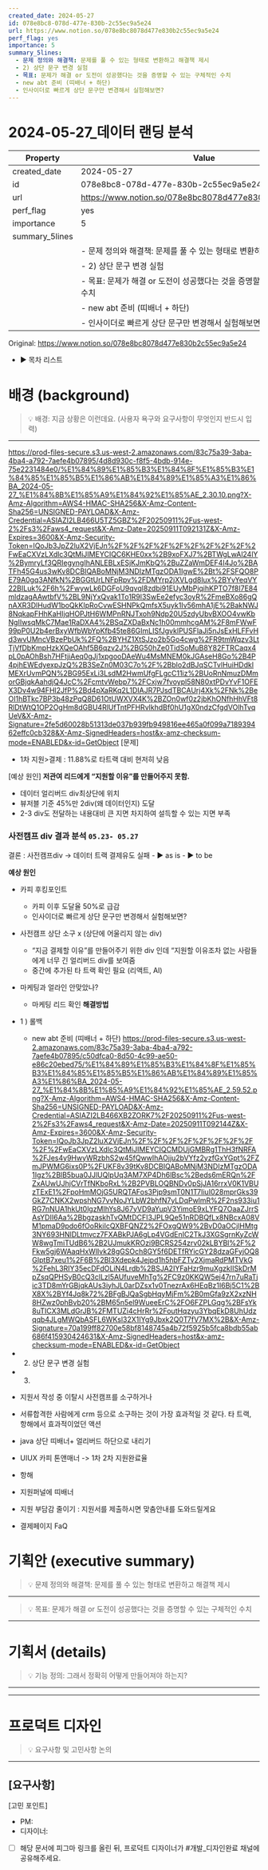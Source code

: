 ```yaml
---
created_date: 2024-05-27
id: 078e8bc8-078d-477e-830b-2c55ec9a5e24
url: https://www.notion.so/078e8bc8078d477e830b2c55ec9a5e24
perf_flag: yes
importance: 5
summary_5lines:
  - 문제 정의와 해결책: 문제를 풀 수 있는 형태로 변환하고 해결책 제시
  - 2) 상단 문구 변경 실험
  - 목표: 문제가 해결 or 도전이 성공했다는 것을 증명할 수 있는 구체적인 수치
  - new abt 준비 (띠배너 + 하단)
  - 인사이더로 빠르게 상단 문구만 변경해서 실험해보면?
---
```


# 2024-05-27_데이터 랜딩 분석

| Property | Value |
| --- | --- |
| created_date | 2024-05-27 |
| id | 078e8bc8-078d-477e-830b-2c55ec9a5e24 |
| url | https://www.notion.so/078e8bc8078d477e830b2c55ec9a5e24 |
| perf_flag | yes |
| importance | 5 |
| summary_5lines | |
|  | - 문제 정의와 해결책: 문제를 풀 수 있는 형태로 변환하고 해결책 제시 |
|  | - 2) 상단 문구 변경 실험 |
|  | - 목표: 문제가 해결 or 도전이 성공했다는 것을 증명할 수 있는 구체적인 수치 |
|  | - new abt 준비 (띠배너 + 하단) |
|  | - 인사이더로 빠르게 상단 문구만 변경해서 실험해보면? |

Original: https://www.notion.so/078e8bc8078d477e830b2c55ec9a5e24

- ▶ 목차 리스트

#  배경 (background)
> 💡 배경: 지금 상황은 이런데요. (사용자 욕구와 요구사항이 무엇인지 반드시 입력)

  ---
  https://prod-files-secure.s3.us-west-2.amazonaws.com/83c75a39-3aba-4ba4-a792-7aefe4b07895/4d8d930c-f8f5-4bdb-914e-75e2231484e0/%E1%84%89%E1%85%B3%E1%84%8F%E1%85%B3%E1%84%85%E1%85%B5%E1%86%AB%E1%84%89%E1%85%A3%E1%86%BA_2024-05-27_%E1%84%8B%E1%85%A9%E1%84%92%E1%85%AE_2.30.10.png?X-Amz-Algorithm=AWS4-HMAC-SHA256&X-Amz-Content-Sha256=UNSIGNED-PAYLOAD&X-Amz-Credential=ASIAZI2LB466U5TZ5GBZ%2F20250911%2Fus-west-2%2Fs3%2Faws4_request&X-Amz-Date=20250911T092131Z&X-Amz-Expires=3600&X-Amz-Security-Token=IQoJb3JpZ2luX2VjEJn%2F%2F%2F%2F%2F%2F%2F%2F%2F%2FwEaCXVzLXdlc3QtMiJIMEYCIQC6KHE0xx%2B9xoFXJ7%2BTWgLwAl24lY%2BymryLf3QRIegyngIhANLEBLxESjKJmKbQ%2BuZZaWmDEF4I4Jo%2BATFh45G4us3wKv8DCBIQABoMNjM3NDIzMTgzODA1IgwE%2Bt%2FSFQO8PE79A0gq3ANfkN%2BGGtUrLNFpRpv%2FDMYrp2jXVLgd8lux%2BYvYeqVY22BILuk%2F6h%2FwywLk6DGFoU9qvql8zdbi91EUyMbPjqihKPTO7f8I7E84mldzagAAwtbfV%2BL9NjYxQvak1To1R9l3SwEe2efyc3oyR%2FmeBXo86gQnAXR3DlHudW1boQkKIpRoCvwESHNPkQmfsX5uyk1Iv56mhA1jE%2BakNWJ8NqkapFHhKaHIjqHOPJtH6WMPnRNJTxoh9Ndp20U5zdyUbvBXOO4vwKbNgIIwsqMkC7Mae1RaDXA4%2BSqZXDaBxNc1h00mmhcgAM%2F8mFWwF99pP0U2b4erBxyWfbWbYpKfb45te86GImLISfJgvklPUSFlaJi5nJsExHLFFvHd3wvUMncVBzePbUk%2FQ%2BYHZ1XtSJzo2b5Go4cwg%2FR9tmWqzv3LtTjVfDbKmpHzkXQeOAhf5B6qzv2J%2BG50hZe0TidSoMuB8Y82FTRCaqx4pL0pAOhBsh7HFtjiAeq0gJj1xpgooDAeWu4MsMNEM0kJGAseH8Go%2B4P4pjhEWEdyexpJzQ%2B3SeZn0M03C7o%2F%2Bblo2dBJqSCTvlHuiHDdklMEXrUvmPQN%2BG95ExLi3LsdM2HwmUfgFLgcC11iz%2BUoRnNmuzDMmorGBjqkAahdjQ4JcC%2FcmtvWebp7%2FCxjw7fvoypl58N80xtPDvYvF1OFEX3Dv4w94FHl2JfP%2Bd4pXaRKq2L1DIAJR7PJsdTBCAUrj4Xk%2FNk%2BeOI1hBTkc7BP3b48zPqQ8D61OtUWXVX4K%2BZOn0wf0z2jbKhONfhHhVFt8RlDtWtQ1OP2OgHm8dGBU4RlUfTntPFHRvlkhdBf0hU1gX0ndzCfgdVOlhTvqUeV&X-Amz-Signature=2fe5d60028b51313de037b939fb949816ee465a0f099a718939462effc0cb328&X-Amz-SignedHeaders=host&x-amz-checksum-mode=ENABLED&x-id=GetObject
  [문제]
- 1차 지원>결제 : 11.88%로 타트랙 대비 현저히 낮음

[예상 원인]
**저관여 리드에게 “지원할 이유”를 만들어주지 못함.**
- 데이터 얼리버드 div최상단에 위치
- 뷰저블 기준 45%만 2div(왜 데이터인지) 도달
- 2-3 div도 전달하는 내용대비 큰 지면 차지하여 설득할 수 있는 지면 부족


### 사전캠프 div 결과 분석 `05.23- 05.27`
결론 : 사전캠프div → 데이터 트랙 결제유도 실패
    - ▶ as is
    - ▶ to be

**예상 원인**
- 카피 후킹포인트
  - 카피 이후 도달율 50%로 급감
  - 인사이더로 빠르게 상단 문구만 변경해서 실험해보면?
- 사전캠프 상단 소구 x (상단에 어울리지 않는 div)
  - “지금 결제할 이유”를 만들어주기 위한 div 인데 “지원할 이유조차 없는 사람들에게 너무 긴 얼리버드 div를 보여줌
  - 중간에 추가된 타 트랙 확인 필요 (리액트, AI)
- 마케팅과 얼라인 안맞았나?
  - 마케팅 리드 확인
**해결방법**
- 1 ) 롤백
  - new abt 준비 (띠배너 + 하단)
    https://prod-files-secure.s3.us-west-2.amazonaws.com/83c75a39-3aba-4ba4-a792-7aefe4b07895/c50dfca0-8d50-4c99-ae50-e86c20ebed75/%E1%84%89%E1%85%B3%E1%84%8F%E1%85%B3%E1%84%85%E1%85%B5%E1%86%AB%E1%84%89%E1%85%A3%E1%86%BA_2024-05-27_%E1%84%8B%E1%85%A9%E1%84%92%E1%85%AE_2.59.52.png?X-Amz-Algorithm=AWS4-HMAC-SHA256&X-Amz-Content-Sha256=UNSIGNED-PAYLOAD&X-Amz-Credential=ASIAZI2LB466XB2ZORK7%2F20250911%2Fus-west-2%2Fs3%2Faws4_request&X-Amz-Date=20250911T092144Z&X-Amz-Expires=3600&X-Amz-Security-Token=IQoJb3JpZ2luX2VjEJn%2F%2F%2F%2F%2F%2F%2F%2F%2F%2FwEaCXVzLXdlc3QtMiJIMEYCIQCMDUjGMBRg1ThH3fNRFA%2FJes4y9HwyWRzbhS2w45fQwwIhAOjju2bVYfz2yzfGxYGpt%2FZmJPWMG6ixs0P%2FUKF8v39tKv8DCBIQABoMNjM3NDIzMTgzODA1Igz%2BlB5bua0JJlUQlpUq3AM7XP4Dh6lBsc%2Beds6mERQn%2FZxAUwUJhjCVrTfNKboRxL%2B2PVBLOQBNDv0pSjJA16rrxV0K1VBUzTExE1%2FpoHmMOjG5URQTAFos3Pjp9smT0N1T7IiuI028mprGks39GkZ7CNKX2wpshNG7vvNoJYLbW2bhfN7yLDqPwlmR%2F2ns933iu1RG7nNUA1hkUt0lgzMIhYs8J67yVD9aYupV3YimoE9xLYFQ7OaaZJrrSAsYDII6Aa%2BbgzaskhTvQMtDCFI3JPL9Qe51nRDBQfLx8NBcxA08VM1pmaD9pdo6fOoRkiIcQXBFQNZ2%2FOxgQW9%2BvD0aOCjlHMtg3NY693HNlDLtmvcz7FXABkPJA6gLp4VGdEnIC2TkJ3XGSgrnKyZcWW8wgTmiTUdB6%2B2UJmukKROzi9BCRS254zrv02kLBYBl%2F%2Fkw5gj6WAaqHxWlIvk28gGSOch8GY5f6DETfRYicGY28dzaGFyjOQ8GIptB7xeu1%2F6B%2BI3Xdepk4Jejpd1h5hbFZTv2XjmaRdPMTVkG%2FehL3RIY35ecDFdOLiN4Lrdb%2BSJA2IYFaHzr9muXgzkIISkDrMpZsqQPHSyB0cQ3clLzl5AUfuveMhTg%2FC9z0KKQW5ej47rn7uRaTjic3TD8mYrGBjqkAUs3iyhJL0arDZsx1v0TnezrAx6HEqBz1I6Bj5C1%2BX8X%2BYf4Jq8k72%2BFgBJQaSgbHqyMjFm%2B0mGfa9zX2xzNH8HZwz0phBvb20%2BM65n5el9WueeErC%2FO6FZPLGqg%2BFsYk8uTICX3MLdGrJB%2FMTUZi4cHrRr%2FoutHqzyu3YbqEkD8UhUdzqqb4JLgMWQbASFL6WKsl32X1IYg9Jbxk2Q0T7fV7MX%2B&X-Amz-Signature=70a199ff82700e58bf8148745a4b72f5925b5fca8bdb55ab686f415930424631&X-Amz-SignedHeaders=host&x-amz-checksum-mode=ENABLED&x-id=GetObject
- 2) 상단 문구 변경 실험
- 3) 
- 지원서 작성 중 이탈시 사전캠프를 소구하거나
- 서류합격한 사람에게 crm 등으로 소구하는 것이 가장 효과적일 것 같다. 
타 트랙, 항해에서 효과적이었던 액션
- java 
상단 띠배너+ 얼리버드 하단으로 내리기

- UIUX
카피 톤앤매너 -> 1차 2차 지원완료율

- 항해
- 지원퍼널에 띠배너
- 지원 부담감 줄이기 : 지원서를 제출하시면 맞춤안내를 도와드릴게요
- 결제페이지 FaQ

#  기획안 (executive summary)
> 💡 문제 정의와 해결책: 문제를 풀 수 있는 형태로 변환하고 해결책 제시

  ---
  

> 💡 목표: 문제가 해결 or 도전이 성공했다는 것을 증명할 수 있는 구체적인 수치

  ---

#  기획서 (details)
> 💡 기능 정의: 그래서 정확히 어떻게 만들어져야 하는지?

  ---

---

#  프로덕트 디자인
> 💡 요구사항 및 고민사항 논의

  ---
  [요구사항]
  - 
  [고민 포인트]
  - PM:
  - 디자이너: 
  - [ ] 해당 문서에 피그마 링크를 올린 뒤, 프로덕트 디자이너가 #개발_디자인완료 채널에 공유해주세요.
